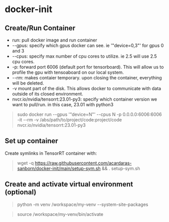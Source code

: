 # docker-init

## Create/Run Container
- run: pull docker image and run container
- --gpus: specify which gpus docker can see. ie '"device=0,3"' for gpus 0 and 3
- --cpus: specify max number of cpu cores to utilize. ie 2.5 will use 2.5 cpu cores.
- -p: forward port 6006 (default port for tensorboard). This will allow us to profile the gpu with tensoaboard on our local system.
- --rm: makes contaier temporary. upon closing the container, everything will be deleted.
- -v mount part of the disk. This allows docker to communicate with data outside of its closed environment.
- nvcr.io/nvidia/tensorrt:23.01-py3: specify which container version we want to pull/run. in this case, 23.01 with python3 
> sudo docker run --gpus '"device=N"' --cpus N -p 0.0.0.0:6006:6006 -it --rm -v /abs/path/to/project/code:project/code nvcr.io/nvidia/tensorrt:23.01-py3


## Set up container
Create symlinks in TensorRT container with:
> wget -q https://raw.githubusercontent.com/acardaras-sanborn/docker-init/main/setup-sym.sh && . setup-sym.sh


## Create and activate virtual environment (optional)
> python -m venv /workspace/my-venv --system-site-packages

> source /workspace/my-venv/bin/activate
